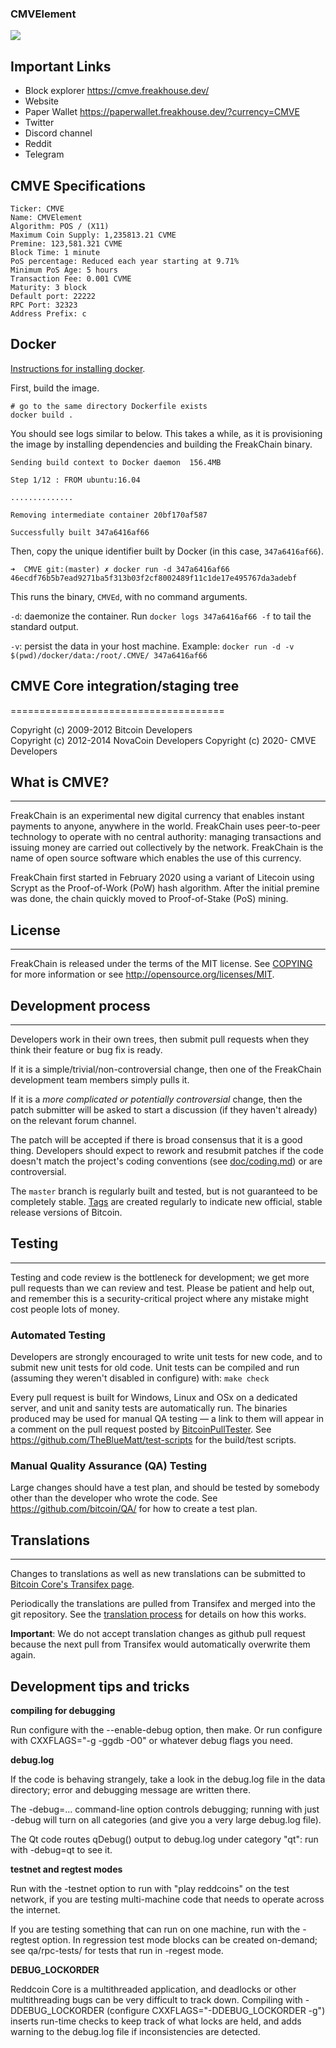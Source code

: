 ### CMVElement

<img src="https://cmve.freakhouse.dev/images/logo.png">

## Important Links

  * Block explorer https://cmve.freakhouse.dev/
  * Website 
  * Paper Wallet https://paperwallet.freakhouse.dev/?currency=CMVE
  * Twitter 
  * Discord channel 
  * Reddit 
  * Telegram 

## CMVE Specifications

```
Ticker: CMVE
Name: CMVElement
Algorithm: POS / (X11)
Maximum Coin Supply: 1,235813.21 CVME
Premine: 123,581.321 CVME
Block Time: 1 minute
PoS percentage: Reduced each year starting at 9.71%
Minimum PoS Age: 5 hours
Transaction Fee: 0.001 CVME
Maturity: 3 block
Default port: 22222
RPC Port: 32323
Address Prefix: c
```

## Docker
[Instructions for installing docker](https://www.docker.com/community-edition).

First, build the image.
```
# go to the same directory Dockerfile exists
docker build .
```

You should see logs similar to below. This takes a while, as it is provisioning the image by installing dependencies and building the FreakChain binary.
```
Sending build context to Docker daemon  156.4MB

Step 1/12 : FROM ubuntu:16.04

..............

Removing intermediate container 20bf170af587

Successfully built 347a6416af66
```

Then, copy the unique identifier built by Docker (in this case, `347a6416af66`).
```
➜  CMVE git:(master) ✗ docker run -d 347a6416af66
46ecdf76b5b7ead9271ba5f313b03f2cf8002489f11c1de17e495767da3adebf
```

This runs the binary, `CMVEd`, with no command arguments.

`-d`: daemonize the container. Run `docker logs 347a6416af66 -f` to tail the standard output.

`-v`: persist the data in your host machine. Example: `docker run -d -v $(pwd)/docker/data:/root/.CMVE/ 347a6416af66`

## CMVE Core integration/staging tree
=====================================

Copyright (c) 2009-2012 Bitcoin Developers  
Copyright (c) 2012-2014 NovaCoin Developers 
Copyright (c) 2020- CMVE Developers

## What is CMVE?
----------------

FreakChain is an experimental new digital currency that enables instant payments to
anyone, anywhere in the world. FreakChain uses peer-to-peer technology to operate
with no central authority: managing transactions and issuing money are carried
out collectively by the network. FreakChain is the name of open source
software which enables the use of this currency.

FreakChain first started in February 2020 using a variant of Litecoin using Scrypt as
the Proof-of-Work (PoW) hash algorithm. After the initial premine was done, the chain
quickly moved to Proof-of-Stake (PoS) mining.


## License
-------

FreakChain is released under the terms of the MIT license. See [COPYING](COPYING) for more
information or see http://opensource.org/licenses/MIT.

## Development process
-------------------

Developers work in their own trees, then submit pull requests when they think
their feature or bug fix is ready.

If it is a simple/trivial/non-controversial change, then one of the FreakChain
development team members simply pulls it.

If it is a *more complicated or potentially controversial* change, then the patch
submitter will be asked to start a discussion (if they haven't already) on the relevant forum channel.

The patch will be accepted if there is broad consensus that it is a good thing.
Developers should expect to rework and resubmit patches if the code doesn't
match the project's coding conventions (see [doc/coding.md](doc/coding.md)) or are
controversial.

The `master` branch is regularly built and tested, but is not guaranteed to be
completely stable. [Tags](https://github.com/freakcoderz/FreakChain/tags) are created
regularly to indicate new official, stable release versions of Bitcoin.

## Testing
-------

Testing and code review is the bottleneck for development; we get more pull
requests than we can review and test. Please be patient and help out, and
remember this is a security-critical project where any mistake might cost people
lots of money.

### Automated Testing

Developers are strongly encouraged to write unit tests for new code, and to
submit new unit tests for old code. Unit tests can be compiled and run (assuming they weren't disabled in configure) with: `make check`

Every pull request is built for Windows, Linux and OSx on a dedicated server,
and unit and sanity tests are automatically run. The binaries produced may be
used for manual QA testing — a link to them will appear in a comment on the
pull request posted by [BitcoinPullTester](https://github.com/BitcoinPullTester). See https://github.com/TheBlueMatt/test-scripts
for the build/test scripts.

### Manual Quality Assurance (QA) Testing

Large changes should have a test plan, and should be tested by somebody other
than the developer who wrote the code.
See https://github.com/bitcoin/QA/ for how to create a test plan.

## Translations
------------

Changes to translations as well as new translations can be submitted to
[Bitcoin Core's Transifex page](https://www.transifex.com/projects/p/bitcoin/).

Periodically the translations are pulled from Transifex and merged into the git repository. See the
[translation process](doc/translation_process.md) for details on how this works.

**Important**: We do not accept translation changes as github pull request because the next
pull from Transifex would automatically overwrite them again.

Development tips and tricks
---------------------------

**compiling for debugging**

Run configure with the --enable-debug option, then make. Or run configure with
CXXFLAGS="-g -ggdb -O0" or whatever debug flags you need.

**debug.log**

If the code is behaving strangely, take a look in the debug.log file in the data directory;
error and debugging message are written there.

The -debug=... command-line option controls debugging; running with just -debug will turn
on all categories (and give you a very large debug.log file).

The Qt code routes qDebug() output to debug.log under category "qt": run with -debug=qt
to see it.

**testnet and regtest modes**

Run with the -testnet option to run with "play reddcoins" on the test network, if you
are testing multi-machine code that needs to operate across the internet.

If you are testing something that can run on one machine, run with the -regtest option.
In regression test mode blocks can be created on-demand; see qa/rpc-tests/ for tests
that run in -regest mode.

**DEBUG_LOCKORDER**

Reddcoin Core is a multithreaded application, and deadlocks or other multithreading bugs
can be very difficult to track down. Compiling with -DDEBUG_LOCKORDER (configure
CXXFLAGS="-DDEBUG_LOCKORDER -g") inserts run-time checks to keep track of what locks
are held, and adds warning to the debug.log file if inconsistencies are detected.